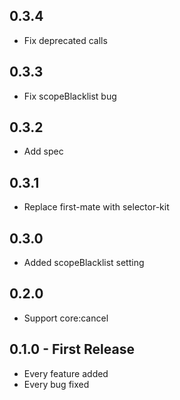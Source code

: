 ## 0.3.4
* Fix deprecated calls

## 0.3.3
* Fix scopeBlacklist bug

## 0.3.2
* Add spec

## 0.3.1
* Replace first-mate with selector-kit

## 0.3.0
* Added scopeBlacklist setting

## 0.2.0
* Support core:cancel

## 0.1.0 - First Release
* Every feature added
* Every bug fixed
